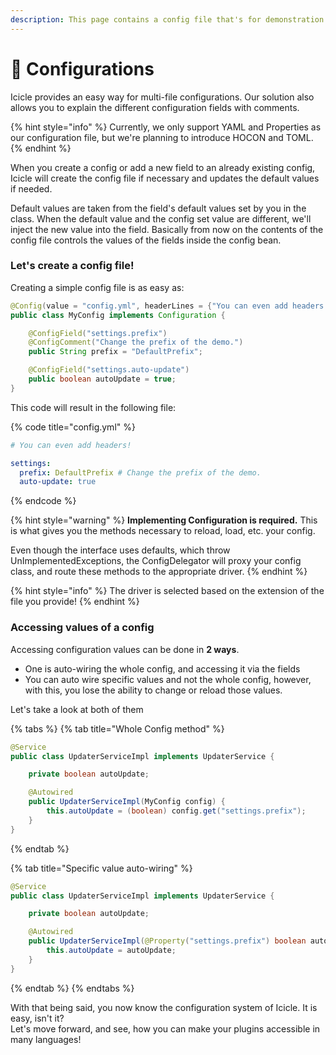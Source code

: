 ```yaml
---
description: This page contains a config file that's for demonstration purposes.
---
```


# 🔧 Configurations

Icicle provides an easy way for multi-file configurations. Our solution also allows you to explain the different configuration fields with comments.

{% hint style="info" %}
Currently, we only support YAML and Properties as our configuration file, but we're planning to introduce HOCON and TOML.
{% endhint %}

When you create a config or add a new field to an already existing config, Icicle will create the config file if necessary and updates the default values if needed.

Default values are taken from the field's default values set by you in the class. When the default value and the config set value are different, we'll inject the new value into the field. Basically from now on the contents of the config file controls the values of the fields inside the config bean.

### Let's create a config file!

Creating a simple config file is as easy as:

```java
@Config(value = "config.yml", headerLines = {"You can even add headers!"})
public class MyConfig implements Configuration {

    @ConfigField("settings.prefix")
    @ConfigComment("Change the prefix of the demo.")
    public String prefix = "DefaultPrefix";

    @ConfigField("settings.auto-update")
    public boolean autoUpdate = true;                
}
```

This code will result in the following file:

{% code title="config.yml" %}
```yaml
# You can even add headers!

settings:
  prefix: DefaultPrefix # Change the prefix of the demo.
  auto-update: true
```
{% endcode %}

{% hint style="warning" %}
**Implementing Configuration is required.** This is what gives you the methods necessary to reload, load, etc. your config.

Even though the interface uses defaults, which throw UnImplementedExceptions, the ConfigDelegator will proxy your config class, and route these methods to the appropriate driver.
{% endhint %}

{% hint style="info" %}
The driver is selected based on the extension of the file you provide!
{% endhint %}

### Accessing values of a config

Accessing configuration values can be done in **2 ways**.

* One is auto-wiring the whole config, and accessing it via the fields
* &#x20;You can auto wire specific values and not the whole config, however, with this, you lose the ability to change or reload those values.

Let's take a look at both of them

{% tabs %}
{% tab title="Whole Config method" %}
```java
@Service
public class UpdaterServiceImpl implements UpdaterService {

    private boolean autoUpdate;

    @Autowired
    public UpdaterServiceImpl(MyConfig config) {
        this.autoUpdate = (boolean) config.get("settings.prefix");     
    }
}
```
{% endtab %}

{% tab title="Specific value auto-wiring" %}
```java
@Service
public class UpdaterServiceImpl implements UpdaterService {

    private boolean autoUpdate;

    @Autowired
    public UpdaterServiceImpl(@Property("settings.prefix") boolean autoUpdate) {
        this.autoUpdate = autoUpdate;  
    }
}
```
{% endtab %}
{% endtabs %}

With that being said, you now know the configuration system of Icicle. It is easy, isn't it?\
Let's move forward, and see, how you can make your plugins accessible in many languages!
